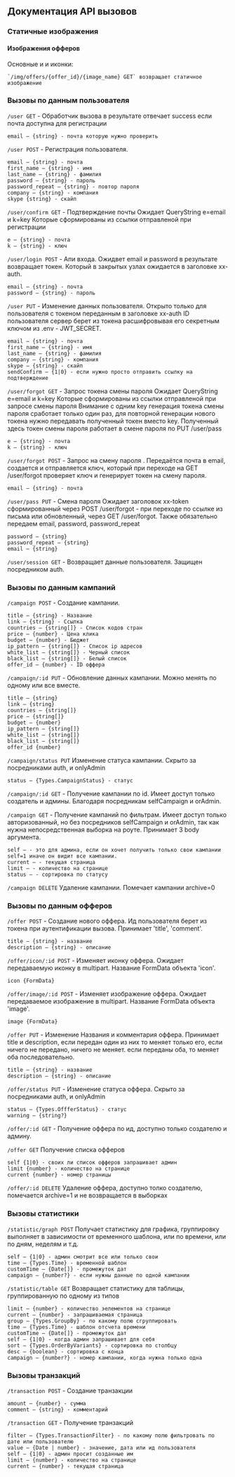 ## Документация API вызовов

### Статичные изображения

#### Изображения офферов
Основные и и иконки:

    `/img/offers/{offer_id}/{image_name} GET` возвращает статичное изображение

### Вызовы по данным пользователя 

`/user GET` - Обработчик вызова в результате отвечает success если почта доступна для регистрации

    email — {string} - почта которую нужно проверить

`/user POST` - Регистрация пользователя.

    email — {string} - почта
    first_name — {string} - имя
    last_name — {string} - фамилия
    password — {string} - пароль
    password_repeat — {string} - повтор пароля
    company — {string} - компания
    skype {string} - скайп

`/user/confirm GET` - Подтверждение почты Ожидает QueryString e=email и k=key Которые сформированы из ссылки отправленой при регистрации

    e — {string} - почта
    k — {string} - ключ

`/user/login POST` - Апи входа. Ожидвет email и password в результате возвращает токен. Который в закрытых узлах ожидается в заголовке xx-auth.

    email — {string} - почта
    password — {string} - пароль

`/user PUT` - Изменение данных пользователя. Открыто только для пользователя с токеном переданным в заголовке xx-auth ID пользователя сервер берет из токена расшифровывая его секретным ключом из .env - JWT_SECRET.

    email — {string} - почта
    first_name — {string} - имя
    last_name — {string} - фамилия
    company — {string} - компания
    skype — {string} - скайп
    sendConfirm — {1|0} - если нужно просто отправить ссылку на подтверждение

`/user/forgot GET` - Запрос токена смены пароля Ожидает QueryString e=email и k=key Которые сформированы из ссылки отправленой при запросе смены пароля
Внимание с одним key генерация токена смены пароля сработает только один раз, для повторной генерации нового токена нужно передавать полученный токен вместо key. Полученный здесь токен смены пароля работает в смене пароля по PUT /user/pass

    e — {string} - почта
    k — {string} - ключ

`/user/forgot POST` - Запрос на смену пароля . Передаётся почта в email, создается и отправляется ключ, который при переходе на GET /user/forgot проверяет ключ и генерирует токен на смену пароля.

    email — {string} - почта

`/user/pass PUT` - Смена пароля Ожидает заголовок xx-token сформированный через POST /user/forgot - при переходе по ссылке из письма или обновленный, через GET /user/forgot. Также обязательно передаем email, password, password_repeat

    password — {string}
    password_repeat — {string}
    email — {string}

`/user/session GET` - Возвращает данные пользователя. Защищен посредником auth.


### Вызовы по данным кампаний

`/campaign POST` -  Создание кампании.

    title — {string} - Название
    link — {string} - Ссылка
    countries — {string[]} - Список кодов стран
    price — {number} - Цена клика
    budget — {number} - Бюджет
    ip_pattern — {string[]} - Список ip адресов
    white_list — {string[]} - Черный список
    black_list — {string[]} - Белый список
    offer_id — {number} - ID оффера

`/campaign/:id PUT` - Обновление данных кампании. Можно менять по одному или все вместе.

    title — {string}
    link — {string}
    countries — {string[]}
    price — {string[]}
    budget — {number}
    ip_pattern — {string[]}
    white_list — {string[]}
    black_list — {string[]}
    offer_id {number}

`/campaign/status PUT` Изменение статуса кампании. Скрыто за посредниками auth, и onlyAdmin

    status — {Types.CampaignStatus} - статус

`/campaign/:id GET` - Получение кампании по id. Имеет доступ только создатель и админы. Благодаря посредникам selfCampaign и orAdmin.

`/campaign GET` - Получение кампаний по фильтрам. Имеет доступ только авторизованный, но без посредников selfCampaign и orAdmin, так как нужна непосредственная выборка на роуте. Принимает 3 body аргумента.

    self — - это для админа, если он хочет получить только свои кампании self=1 иначе он видит все кампании.
    current — - текущая страница
    limit — - количество на странице
    status — - сортировка по статусу

`/campaign DELETE` Удаление кампании. Помечает кампании archive=0

### Вызовы по данным офферов

`/offer POST` - Создание нового оффера. Ид пользователя берет из токена при аутентификации вызова. Принимает 'title', 'comment'.

    title — {string} - название
    description — {string} - описание

`/offer/icon/:id POST` - Изменяет иконку оффера. Ожидает передаваемую иконку в multipart. Название FormData объекта 'icon'.

    icon {FormData}

`/offer/image/:id POST` - Изменяет изображение оффера. Ожидает передаваемое изображение в multipart. Название FormData объекта 'image'.

    image {FormData}

`/offer PUT` - Изменение Названия и комментария оффера. Принимает title и description, если передан один из них то меняет только его, если ничего не передано, ничего не меняет. если переданы оба, то меняет оба последовательно.

    title — {string} - название
    description — {string} - описание

`/offer/status PUT` - Изменение статуса оффера. Скрыто за посредниками auth, и onlyAdmin

    status — {Types.OffferStatus} - статус
    warning — {string?}

`/offer/:id GET` - Получение оффера по ид, доступно только создателю и админу.

`/offer GET` Получение списка офферов 

    self {1|0} - своих ли список офферов запрашивает админ
    limit {number} - количество на странице 
    current {number} - номер страницы

`/offer/:id DELETE` Удаление оффера, доступно толко создателю, помечается archive=1 и не возвращается в выборках

### Вызовы статистики

`/statistic/graph POST` Получает статистику для графика, группировку выполняет в зависимости от временного шаблона, или по времени, или по дням, неделям и т.д.

    self — {1|0} - админ смотрит все или только свои
    time — {Types.Time} - временной шаблон
    customTime — {Date[]} - промежуток дат
    campaign — {number?} - если нужны данные по одной кампании

`/statistic/table GET` Возвращает статистику для таблицы, группированную по одному из типов

    limit — {number} - количество эелементов на странице
    current — {number} - запрашиваемая страница
    group — {Types.GroupBy} - по какому полю сгруппировать
    time — {Types.Time} - шаблон отсчета времени
    customTime — {Date[]} - промежуток дат
    self — {1|0} - когда админ запрашивает для себя
    sort — {Types.OrderByVariants} - сортировка по столбцу
    desc — {boolean} - сортировка с конца
    campaign — {number?} - номер кампании, когда нужна только одна

### Вызовы транзакций

`/transaction POST` - Создание транзакции

    amount — {number} - сумма
    comment — {string} - комментарий

`/transaction GET` - Получение транзакций

    filter — {Types.TransactionFilter} - по какому полю фильтровать по дате или пользователю
    value — {Date | number} - значение, дата или ид пользователя
    self — {1|0} - админ просит созданные им
    limit — {number} - количество на странице
    current — {number} - текущая страница